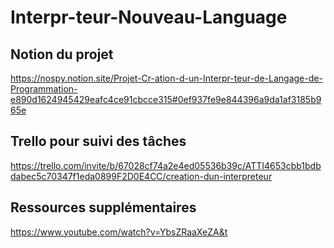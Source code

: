 # Interpr-teur-Nouveau-Language

## Notion du projet
https://nospy.notion.site/Projet-Cr-ation-d-un-Interpr-teur-de-Langage-de-Programmation-e890d1624945429eafc4ce91cbcce315#0ef937fe9e844396a9da1af3185b965e

## Trello pour suivi des tâches
https://trello.com/invite/b/67028cf74a2e4ed05536b39c/ATTI4653cbb1bdbdabec5c70347f1eda0899F2D0E4CC/creation-dun-interpreteur

## Ressources supplémentaires
https://www.youtube.com/watch?v=YbsZRaaXeZA&t

